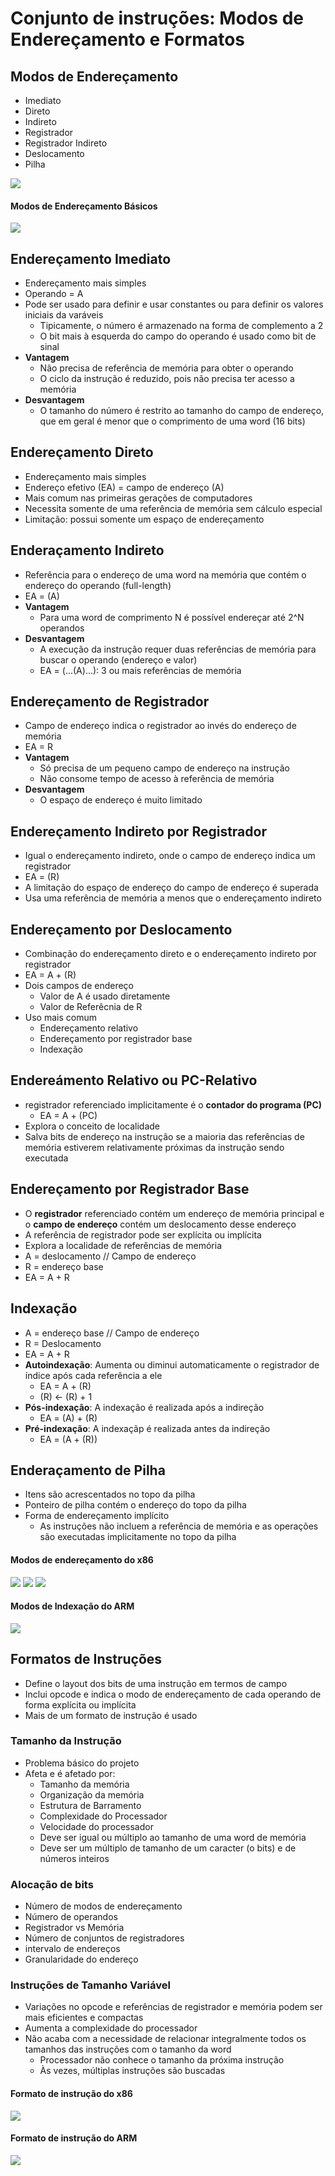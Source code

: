 # Conjunto de instruções: Modos de Endereçamento e Formatos

## Modos de Endereçamento
- Imediato
- Direto
- Indireto
- Registrador
- Registrador Indireto
- Deslocamento
- Pilha
  
![](./imgs/Modos%20de%20Endereçamento.png)

#### Modos de Endereçamento Básicos
![](./imgs/Modos%20de%20Endereçamento%20Básico.png)

## Endereçamento Imediato
- Endereçamento mais simples
- Operando = A
- Pode ser usado para definir e usar constantes ou para definir os valores iniciais da varáveis
  - Tipicamente, o número é armazenado na forma de complemento a 2
  - O bit mais à esquerda do campo do operando é usado como bit de sinal
- **Vantagem**
  - Não precisa de referência de memória para obter o operando
  - O ciclo da instrução é reduzido, pois não precisa ter acesso a memória
- **Desvantagem**
  - O tamanho do número é restrito ao tamanho do campo de endereço, que em geral é menor que o comprimento de uma word (16 bits)

## Endereçamento Direto 
- Endereçamento mais simples
- Endereço efetivo (EA) = campo de endereço (A)
- Mais comum nas primeiras gerações de computadores
- Necessita somente de uma referência de memória sem cálculo especial 
- Limitação: possui somente um espaço de endereçamento

## Enderaçamento Indireto
- Referência para o endereço de uma word na memória que contém o endereço do operando (full-length)
- EA = (A)
- **Vantagem**
  - Para uma word de comprimento N é possível endereçar até 2^N operandos
- **Desvantagem**
  - A execução da instrução requer duas referências de memória para buscar o operando (endereço e valor)
  - EA = (...(A)...): 3 ou mais referências de memória

## Endereçamento de Registrador
- Campo de endereço indica o registrador ao invés do endereço de memória
- EA = R
- **Vantagem**
  - Só precisa de um pequeno campo de endereço na instrução
  - Não consome tempo de acesso à referência de memória
- **Desvantagem**
  - O espaço de endereço é muito limitado

## Endereçamento Indireto por Registrador 
- Igual o endereçamento indireto, onde o campo de endereço indica um registrador
- EA = (R)
- A limitação do espaço de endereço do campo de endereço é superada
- Usa uma referência de memória a menos que o endereçamento indireto

## Endereçamento por Deslocamento
- Combinação do endereçamento direto e o endereçamento indireto por registrador
- EA = A + (R)
- Dois campos de endereço
  - Valor de A é usado diretamente
  - Valor de Referêcnia de R
- Uso mais comum
  - Endereçamento relativo
  - Endereçamento por registrador base
  - Indexação

## Endereámento Relativo ou PC-Relativo
- registrador referenciado implicitamente é o **contador do programa (PC)**
  - EA = A + (PC)
- Explora o conceito de localidade
- Salva bits de endereço na instrução se a maioria das referências de memória estiverem relativamente próximas da instrução sendo executada
  
## Endereçamento por Registrador Base
- O **registrador** referenciado contém um endereço de memória principal e o **campo de endereço** contém um deslocamento desse endereço
- A referência de registrador pode ser explícita ou implícita
- Explora a localidade de referências de memória
- A = deslocamento // Campo de endereço
- R = endereço base
- EA = A + R
  
## Indexação
- A = endereço base // Campo de endereço
- R = Deslocamento
- EA = A + R
- **Autoindexação**: Aumenta ou diminui automaticamente o registrador de índice após cada referência a ele
  - EA = A + (R)
  - (R) <- (R) + 1
- **Pós-indexação**: A indexação é realizada após a indireção
  - EA = (A) + (R)
- **Pré-indexação**: A indexaçãp é realizada antes da indireção
  - EA = (A + (R))

## Enderaçamento de Pilha
- Itens são acrescentados no topo da pilha
- Ponteiro de pilha contém o endereço do topo da pilha
- Forma de endereçamento implícito
  - As instruções não incluem a referência de memória e as operações são executadas implicitamente no topo da pilha

#### Modos de endereçamento do x86
![](./imgs/Modo%20de%20enderaçamento%20do%20x86.png)
![](./imgs/Modo%20de%20enderaçamento%20do%20x86%20II.png)
![](,/../imgs/Modo%20de%20enderaçamento%20do%20x86%20III.png)

#### Modos de Indexação do ARM
![](./imgs/Modos%20de%20Indexação%20do%20ARM.png)

## Formatos de Instruções
- Define o layout dos bits de uma instrução em termos de campo
- Inclui opcode e indica o modo de endereçamento de cada operando de forma explícita ou implícita
- Mais de um formato de instrução é usado

### Tamanho da Instrução
- Problema básico do projeto
- Afeta e é afetado por:
  - Tamanho da memória
  - Organização da memória
  - Estrutura de Barramento
  - Complexidade do Processador
  - Velocidade do processador
  - Deve ser igual ou múltiplo ao tamanho de uma word de memória
  - Deve ser um múltiplo de tamanho de um caracter (o bits) e de números inteiros

### Alocação de bits
- Número de modos de endereçamento
- Número de operandos
- Registrador vs Memória
- Número de conjuntos de registradores
- intervalo de endereços
- Granularidade do endereço

### Instruções de Tamanho Variável
- Variações no opcode e referências de registrador e memória podem ser mais eficientes e compactas
- Aumenta a complexidade do processador
- Não acaba com a necessidade de relacionar integralmente todos os tamanhos das instruções com o tamanho da word
  - Processador não conhece o tamanho da próxima instrução
  - Às vezes, múltiplas instruções são buscadas

#### Formato de instrução do x86
![](./imgs/Formato%20de%20Instrução%20do%20x86.png)

#### Formato de instrução do ARM
![](./imgs/Formato%20de%20Instrução%20do%20ARM.png)

